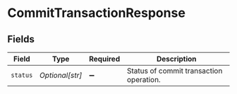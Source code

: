 # CommitTransactionResponse


## Fields

| Field                                   | Type                                    | Required                                | Description                             |
| --------------------------------------- | --------------------------------------- | --------------------------------------- | --------------------------------------- |
| `status`                                | *Optional[str]*                         | :heavy_minus_sign:                      | Status of commit transaction operation. |